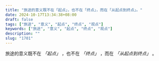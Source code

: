```yaml
---
title: "旅途的意义既不在「起点」，也不在「终点」，而在「从起点到终点」。"
date: 2024-10-17T13:34:38+08:00
draft: false
tags: ["旅途", "意义", "起点", "终点", "观点"]
keywords: ["旅途", "意义", "起点", "终点", "观点"]
description: ""
slug: "1701"
---
```


旅途的意义既不在 *「起点」* ，也不在 *「终点」* ，而在 *「从起点到终点」* 。
